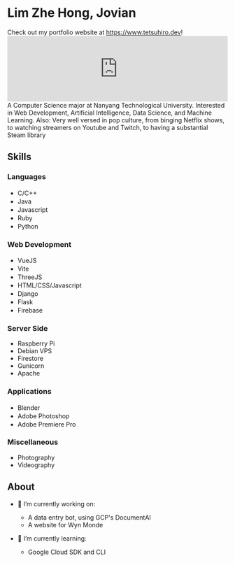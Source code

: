 # Lim Zhe Hong, Jovian
Check out my portfolio website at https://www.tetsuhiro.dev!
<embed src="https://www.tetsuhiro.dev" width="100%">
A Computer Science major at Nanyang Technological University. Interested in Web Development, Artificial Intelligence, Data Science, and Machine Learning.
Also: Very well versed in pop culture, from binging Netflix shows, to watching streamers on Youtube and Twitch, to having a substantial Steam library

## Skills
### Languages
- C/C++ <img src = "https://upload.wikimedia.org/wikipedia/commons/thumb/1/18/ISO_C%2B%2B_Logo.svg/640px-ISO_C%2B%2B_Logo.svg.png" style="width: 16px; height: 16px"/>
- Java <img src = "https://upload.wikimedia.org/wikipedia/en/thumb/3/30/Java_programming_language_logo.svg/1200px-Java_programming_language_logo.svg.png" style="width: 16px; height: 16px"/>
- Javascript <img src = "https://upload.wikimedia.org/wikipedia/commons/thumb/9/99/Unofficial_JavaScript_logo_2.svg/480px-Unofficial_JavaScript_logo_2.svg.png" style="width: 16px; height: 16px"/>
- Ruby <img src = "https://upload.wikimedia.org/wikipedia/commons/thumb/7/73/Ruby_logo.svg/1200px-Ruby_logo.svg.png" style="width: 16px; height: 16px"/>
- Python <img src = "https://upload.wikimedia.org/wikipedia/commons/thumb/c/c3/Python-logo-notext.svg/1200px-Python-logo-notext.svg.png" style="width: 16px; height: 16px"/>

### Web Development
- VueJS <img src = "https://upload.wikimedia.org/wikipedia/commons/thumb/9/95/Vue.js_Logo_2.svg/1200px-Vue.js_Logo_2.svg.png" style="width: 16px; height: 16px"/>
- Vite <img src = "https://camo.githubusercontent.com/61e102d7c605ff91efedb9d7e47c1c4a07cef59d3e1da202fd74f4772122ca4e/68747470733a2f2f766974656a732e6465762f6c6f676f2e737667" style="width: 16px; height: 16px"/>
- ThreeJS <img src = "https://aws1.discourse-cdn.com/standard17/uploads/threejs/original/2X/e/e4f86d2200d2d35c30f7b1494e96b9595ebc2751.png" style="width: 16px; height: 16px"/>
- HTML/CSS/Javascript <img src = "https://w7.pngwing.com/pngs/201/90/png-transparent-logo-html-html5.png" style="width: 16px; height: 16px"/>
- Django <img src = "https://cdn.worldvectorlogo.com/logos/django.svg" style="width: 16px; height: 16px"/>
- Flask <img src = "https://upload.wikimedia.org/wikipedia/commons/thumb/3/3c/Flask_logo.svg/2560px-Flask_logo.svg.png" style="width: 16px; height: 16px"/>
- Firebase <img src = "https://miro.medium.com/max/300/1*R4c8lHBHuH5qyqOtZb3h-w.png" style="width: 16px; height: 16px"/>

### Server Side
- Raspberry Pi
- Debian VPS
- Firestore
- Gunicorn
- Apache

### Applications
- Blender <img src = "https://upload.wikimedia.org/wikipedia/commons/thumb/0/0c/Blender_logo_no_text.svg/1200px-Blender_logo_no_text.svg.png" style="width: 16px; height: 16px"/>
- Adobe Photoshop <img src = "https://upload.wikimedia.org/wikipedia/commons/thumb/a/af/Adobe_Photoshop_CC_icon.svg/640px-Adobe_Photoshop_CC_icon.svg.png" style="width: 16px; height: 16px"/>
- Adobe Premiere Pro <img src = "https://upload.wikimedia.org/wikipedia/commons/4/40/Adobe_Premiere_Pro_CC_icon.svg" style="width: 16px; height: 16px"/>

### Miscellaneous
- Photography
- Videography

## About
- 🔭 I’m currently working on:
    - A data entry bot, using GCP's DocumentAI
    - A website for Wyn Monde

- 🌱 I’m currently learning:
    - Google Cloud SDK and CLI
    
<!--
**Kiriketsuki/kiriketsuki** is a ✨ _special_ ✨ repository because its `README.md` (this file) appears on your GitHub profile.

Here are some ideas to get you started:



- 👯 I’m looking to collaborate on ...
- 🤔 I’m looking for help with ...
- 💬 Ask me about ...
- 📫 How to reach me: ...
- 😄 Pronouns: ...
- ⚡ Fun fact: ...
-->
